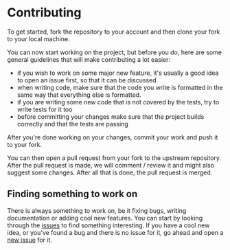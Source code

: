 # Contributing

To get started, fork the repository to your account and then clone your fork to your local machine.

You can now start working on the project, but before you do, here are some general guidelines that will make contributing a lot easier:
- if you wish to work on some major new feature, it's usually a good idea to open an issue first, so that it can be discussed
- when writing code, make sure that the code you write is formatted in the same way that everything else is formatted.
- if you are writing some new code that is not covered by the tests, try to write tests for it too
- before committing your changes make sure that the project builds correctly and that the tests are passing

After you're done working on your changes, commit your work and push it to your fork.

You can then open a pull request from your fork to the upstream repository. After the pull request is made, we will comment / review it and might also suggest some changes. After all that is done, the pull request is merged.

## Finding something to work on
There is always something to work on, be it fixing bugs, writing documentation or adding cool new features. You can start by looking through the [issues](https://github.com/vstan02/conix/issues) to find something interesting.
If you have a cool new idea, or you've found a bug and there is no issue for it, go ahead and open a [new issue](https://github.com/vstan02/conix/issues/new) for it.
